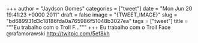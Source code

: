 
+++
author = "Jaydson Gomes"
categories = ["tweet"]
date = "Mon Jun 20 19:41:23 +0000 2011"
draft = false
image = "{TWEET_IMAGE}"
slug = "bd689931d3c18186fda0a765986f51048b3027ea"
tags = ["tweet"]
title = """Eu trabalho com o Troll F..."""
+++
Eu trabalho com o Troll Face @rafamorawski http://twitpic.com/5ef8kh
